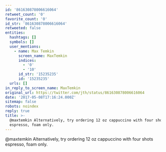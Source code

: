 ```yaml
---
id: '861630878006616064'
retweet_count: '0'
favorite_count: '0'
id_str: '861630878006616064'
retweeted: false
entities:
  hashtags: []
  symbols: []
  user_mentions:
    - name: Max Temkin
      screen_name: MaxTemkin
      indices:
        - '0'
        - '10'
      id_str: '15235235'
      id: '15235235'
  urls: []
in_reply_to_screen_name: MaxTemkin
original_url: https://twitter.com/jth/status/861630878006616064
date: '2017-05-08T17:16:24.000Z'
sitemap: false
robots: noindex
reply: true
title: >-
  @maxtemkin Alternatively, try ordering 12 oz cappuccino with four shots
  espresso, foam only.
---
```


@maxtemkin Alternatively, try ordering 12 oz cappuccino with four shots espresso, foam only.